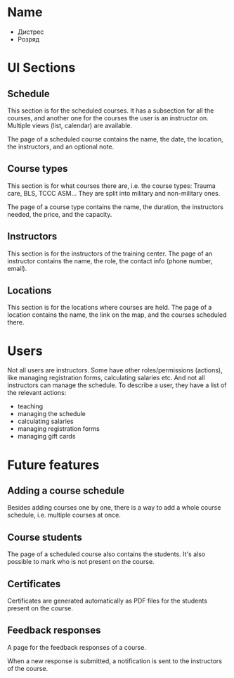 # Name

- Дистрес
- Розряд

# UI Sections

## Schedule

This section is for the scheduled courses. It has a subsection for all the 
courses, and another one for the courses the user is an instructor on.
Multiple views (list, calendar) are available.

The page of a scheduled course contains the name, the date, the location, 
the instructors, and an optional note. 

## Course types

This section is for what courses there are, i.e. the course types: Trauma care, 
BLS, TCCC ASM... They are split into military and non-military ones.

The page of a course type contains the name, the duration, the instructors 
needed, the price, and the capacity.

## Instructors

This section is for the instructors of the training center. The page of an 
instructor contains the name, the role, the contact info (phone number, email).

## Locations

This section is for the locations where courses are held. The page of a location 
contains the name, the link on the map, and the courses scheduled there.

# Users

Not all users are instructors. Some have other roles/permissions (actions), like managing 
registration forms, calculating salaries etc. And not all instructors can manage 
the schedule. To describe a user, they have a list of the relevant actions:

- teaching
- managing the schedule
- calculating salaries
- managing registration forms
- managing gift cards

# Future features

## Adding a course schedule

Besides adding courses one by one, there is a way to add a whole course schedule, 
i.e. multiple courses at once.

## Course students

The page of a scheduled course also contains the students. It's also possible 
to mark who is not present on the course.

## Certificates

Certificates are generated automatically as PDF files for the students present 
on the course.

## Feedback responses

A page for the feedback responses of a course.

When a new response is submitted, a notification is sent to the instructors of 
the course.
